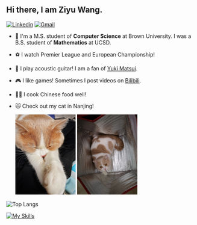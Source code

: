 ## Hi there, I am Ziyu Wang.

[![Linkedin](https://img.shields.io/badge/-LinkedIn-blue?style=flat&logo=Linkedin&logoColor=white)](https://www.linkedin.com/in/ziyuwang0372/)
[![Gmail](https://img.shields.io/badge/-Gmail-c14438?style=flat&logo=Gmail&logoColor=white)](mailto:ziw0372@gmail.com)


- :star2: I'm a M.S. student of **Computer Science** at Brown University. I was a B.S. student of **Mathematics** at UCSD.
- ⚽ I watch Premier League and European Championship!
- 🎸 I play acoustic guitar! I am a fan of [Yuki Matsui](https://www.youtube.com/channel/UCfy5pDNFUIpyXiqKn-CB2gg).
- 🎮 I like games! Sometimes I post videos on [Bilibili](https://space.bilibili.com/275823074).
- 🧑‍🍳 I cook Chinese food well!
- 🐱 Check out my cat in Nanjing!
  
  <img src="https://github.com/ZiyuWang0113/ZiyuWang0113/blob/main/images/3.jpg" width="160">  <img src="https://github.com/ZiyuWang0113/ZiyuWang0113/blob/main/images/4.jpg" width="160">


![Top Langs](https://github-readme-stats.vercel.app/api/top-langs/?username=ZiyuWang0113&layout=donut)

[![My Skills](https://skillicons.dev/icons?i=anaconda,django,flask,git,html,java,maven,nginx,nodejs,opencv,r,sqlite,vscode)](https://skillicons.dev)
